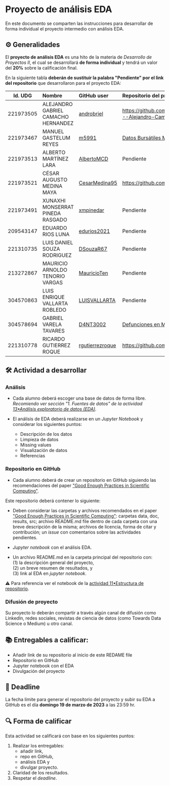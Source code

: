# Proyecto de análisis EDA

En este documento se comparten las instrucciones para desarrollar de forma individual el proyecto intermedio con análisis EDA.

## ⚙️ Generalidades
El **proyecto de análisis EDA** es una hito de la materia de _Desarrollo de Proyectos II_, el cual se desarrollará **de forma individual** y tendrá un valor del **20%** sobre la calificación final.

En la siguiente tabla **deberán de sustituir la palabra "Pendiente" por el link del repositorio** que desarrollaron para el proyecto EDA:

| Id. UDG  | Nombre         | GitHub user                      | Repositorio del proy. EDA        |
|:--------:|:---------------|:---------------------------------|:---------------------------------|
|221973505|ALEJANDRO GABRIEL CAMACHO HERNANDEZ|[androbriel](https://github.com/androbriel) | https://github.com/androbriel/Proyecto-de-an-lisis-EDA---Alejandro-Camacho.git|
|221973467|MANUEL GASTELUM REYES|[m5991](https://github.com/m5991) | [Datos Bursátiles Mundiales](https://github.com/m5991/ProyectoAnalisisEDA-DatosBursatilesMundiales)|
|221973513|ALBERTO MARTÍNEZ LARA|[AlbertoMCD](https://github.com/AlbertoMCD)  | Pendiente|
|221973521|CÉSAR AUGUSTO MEDINA MAYA|[CesarMedina95](https://github.com/CesarMedina95) | https://github.com/CesarMedina95/Proyecto_EDA_UDG.git|
|221973491|XUNAXHI MONSERRAT PINEDA RASGADO|[xmpinedar](https://github.com/xmpinedar) | Pendiente|
|209543147|EDUARDO RIOS LUNA|[edurios2021](https://github.com/edurios2021) | Pendiente|
|221310735|LUIS DANIEL SOUZA RODRIGUEZ|[DSouzaR67](https://github.com/DSouzaR67) | Pendiente|
|213272867|MAURICIO ARNOLDO TENORIO VARGAS|[MauricioTen](https://github.com/MauricioTen) | Pendiente|
|304570863|LUIS ENRIQUE VALLARTA ROBLEDO|[LUISVALLARTA](https://github.com/LUISVALLARTA) | Pendiente|
|304578694|GABRIEL VARELA TAVARES|[D4NT3002](https://github.com/D4NT3002) | [Defunciones en México](https://github.com/D4NT3002/proyecto_EDA)|
|221310778|RICARDO GUTIERREZ ROQUE|[rgutierrezroque](https://github.com/rgutierrezroque)| https://github.com/rgutierrezroque/EDA_IMDB_250.git|

## 🛠 Actividad a desarrollar

### Análisis
- Cada alumno deberá escoger una base de datos de forma libre. _Recomiendo ver sección "1. Fuentes de datos" de la actividad [13•Análisis exploratorio de datos (EDA)](https://github.com/vcuspinera/UDG_MCD_Project_Dev_II/blob/main/actividades/13_EDA.ipynb)._

- El análisis de EDA deberá realizarse en un *Jupyter Notebook* y considerar los siguientes puntos:
  - Descripción de los datos
  - Limpieza de datos
  - Missing values
  - Visualización de datos
  - Referencias
  

### Repositorio en GitHub
- Cada alumno deberá de crear un repositorio en GitHub siguiendo las recomendaciones del paper ["Good Enough Practices in Scientific Computing"](https://github.com/vcuspinera/UDG_MCD_Project_Dev_II/tree/main/actividades/material).

Este repositorio deberá contener lo siguiente:

- Deben considerar las carpetas y archivos recomendados en el paper ["Good Enough Practices in Scientific Computing"](https://github.com/vcuspinera/UDG_MCD_Project_Dev_II/tree/main/actividades/material/Papers): carpetas data, doc, results, src; archivo README.md file dentro de cada carpeta con una breve descripción de la misma; archivos de licencia, forma de citar y contribución; un *issue* con comentarios sobre las actividades pendientes.

- *Jupyter notebook* con el análisis EDA.

- Un archivo README.md en la carpeta principal del repositorio con:  
    (1) la descripción general del proyecto,  
    (2) un breve resumen de resultados, y  
    (3) link al EDA en *jupyter notebook*.  

⚠️ Para referencia ver el notebook de la [actividad 11•Estructura de repositorio](https://github.com/vcuspinera/UDG_MCD_Project_Dev_II/blob/main/actividades/11_Repo_structure.md).

### Difusión de proyecto

Su proyecto lo deberán compartir a través algún canal de difusión como LinkedIn, redes sociales, revistas de ciencia de datos (como Towards Data Science o Medium) u otro canal.

## 📚 Entregables a calificar:

- Añadir link de su repositorio al inicio de este REDAME file
- Repositorio en GitHub
- Jupyter notebook con el EDA
- Divulgación del proyecto


## 📅 Deadline
La fecha límite para generar el repositorio del proyecto y subir su EDA a GitHub es el día **domingo 19 de marzo de 2023** a las 23:59 hr.  


## 🔍 Forma de calificar
Esta actividad se calificará con base en los siguientes puntos:

1. Realizar los entregables:
    - añadir link,  
    - repo en GitHub,  
    - análisis EDA y 
    - divulgar proyecto.
2. Claridad de los resultados.
3. Respetar el *deadline*.
